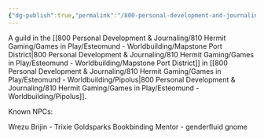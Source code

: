 ```yaml
---
{"dg-publish":true,"permalink":"/800-personal-development-and-journaling/810-hermit-gaming/games-in-play/esteomund-worldbuilding/bookbinders-guild/"}
---
```


A guild in the [[800 Personal Development & Journaling/810 Hermit Gaming/Games in Play/Esteomund - Worldbuilding/Mapstone Port District\|800 Personal Development & Journaling/810 Hermit Gaming/Games in Play/Esteomund - Worldbuilding/Mapstone Port District]] in [[800 Personal Development & Journaling/810 Hermit Gaming/Games in Play/Esteomund - Worldbuilding/Pipolus\|800 Personal Development & Journaling/810 Hermit Gaming/Games in Play/Esteomund - Worldbuilding/Pipolus]].

Known NPCs:

Wrezu Brijin - Trixie Goldsparks Bookbinding Mentor - genderfluid gnome